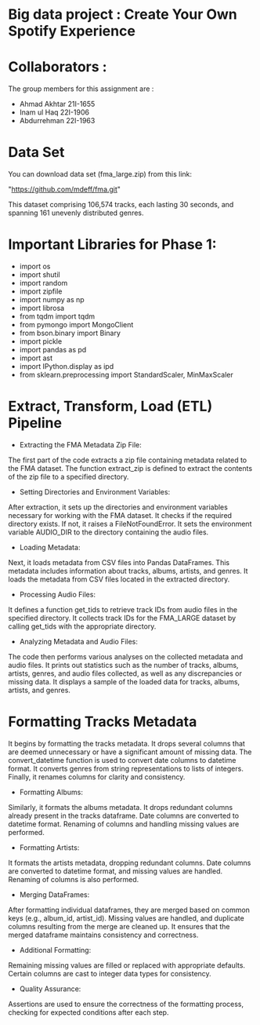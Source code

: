 # Big data project : Create Your Own Spotify Experience



# Collaborators :
The group members for this assignment are :
- Ahmad Akhtar 21I-1655
- Inam ul Haq 22I-1906
- Abdurrehman 22I-1963

# Data Set 
You can download data set (fma_large.zip) from this link:

"https://github.com/mdeff/fma.git"

This dataset comprising 106,574 tracks, each lasting 30 seconds, and spanning 161 unevenly distributed genres.

# Important Libraries for Phase 1:

- import os
- import shutil
- import random
- import zipfile
- import numpy as np
- import librosa
- from tqdm import tqdm
- from pymongo import MongoClient
- from bson.binary import Binary
- import pickle
- import pandas as pd
- import ast
- import IPython.display as ipd
- from sklearn.preprocessing import StandardScaler, MinMaxScaler

# Extract, Transform, Load (ETL) Pipeline

- Extracting the FMA Metadata Zip File:

The first part of the code extracts a zip file containing metadata related to the FMA dataset.
The function extract_zip is defined to extract the contents of the zip file to a specified directory.

- Setting Directories and Environment Variables:

After extraction, it sets up the directories and environment variables necessary for working with the FMA dataset.
It checks if the required directory exists. If not, it raises a FileNotFoundError.
It sets the environment variable AUDIO_DIR to the directory containing the audio files.

- Loading Metadata:

Next, it loads metadata from CSV files into Pandas DataFrames. This metadata includes information about tracks, albums, artists, and genres.
It loads the metadata from CSV files located in the extracted directory.

- Processing Audio Files:

It defines a function get_tids to retrieve track IDs from audio files in the specified directory.
It collects track IDs for the FMA_LARGE dataset by calling get_tids with the appropriate directory.

- Analyzing Metadata and Audio Files:

The code then performs various analyses on the collected metadata and audio files.
It prints out statistics such as the number of tracks, albums, artists, genres, and audio files collected, as well as any discrepancies or missing data.
It displays a sample of the loaded data for tracks, albums, artists, and genres.



# Formatting Tracks Metadata

It begins by formatting the tracks metadata.
It drops several columns that are deemed unnecessary or have a significant amount of missing data.
The convert_datetime function is used to convert date columns to datetime format.
It converts genres from string representations to lists of integers.
Finally, it renames columns for clarity and consistency.

- Formatting Albums:

Similarly, it formats the albums metadata.
It drops redundant columns already present in the tracks dataframe.
Date columns are converted to datetime format.
Renaming of columns and handling missing values are performed.

- Formatting Artists:

It formats the artists metadata, dropping redundant columns.
Date columns are converted to datetime format, and missing values are handled.
Renaming of columns is also performed.

- Merging DataFrames:

After formatting individual dataframes, they are merged based on common keys (e.g., album_id, artist_id).
Missing values are handled, and duplicate columns resulting from the merge are cleaned up.
It ensures that the merged dataframe maintains consistency and correctness.

- Additional Formatting:

Remaining missing values are filled or replaced with appropriate defaults.
Certain columns are cast to integer data types for consistency.

- Quality Assurance:

Assertions are used to ensure the correctness of the formatting process, checking for expected conditions after each step.
